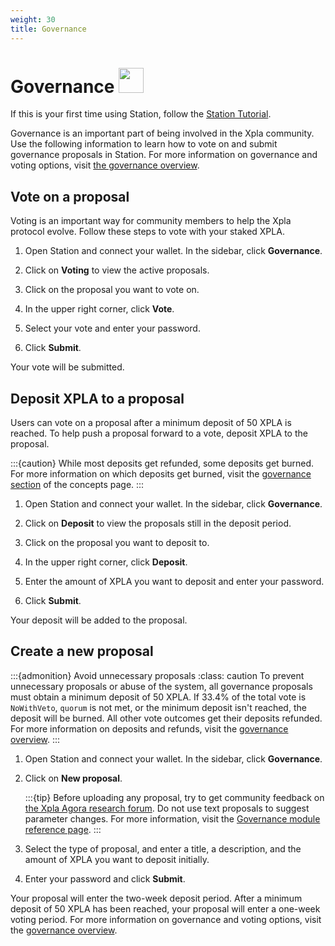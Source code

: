 ```yaml
---
weight: 30
title: Governance
---
```


# Governance <img src="/img/Governance.svg" height="40px">

If this is your first time using Station, follow the [Station Tutorial](download/station-desktop.md).

Governance is an important part of being involved in the Xpla community. Use the following information to learn how to vote on and submit governance proposals in Station. For more information on governance and voting options, visit [the governance overview](../protocol.md#governance).

## Vote on a proposal

Voting is an important way for community members to help the Xpla protocol evolve. Follow these steps to vote with your staked XPLA.

1. Open Station and connect your wallet. In the sidebar, click **Governance**.

2. Click on **Voting** to view the active proposals.

3. Click on the proposal you want to vote on.

4. In the upper right corner, click **Vote**.

5. Select your vote and enter your password.

6. Click **Submit**.

Your vote will be submitted.

## Deposit XPLA to a proposal

Users can vote on a proposal after a minimum deposit of 50 XPLA is reached. To help push a proposal forward to a vote, deposit XPLA to the proposal.

:::{caution} While most deposits get refunded, some deposits get burned. For more information on which deposits get burned, visit the [governance section](../protocol.md#governance) of the concepts page.
:::

1. Open Station and connect your wallet. In the sidebar, click **Governance**.

2. Click on **Deposit** to view the proposals still in the deposit period.

3. Click on the proposal you want to deposit to.

4. In the upper right corner, click **Deposit**.

5. Enter the amount of XPLA you want to deposit and enter your password.

6.  Click **Submit**.

Your deposit will be added to the proposal.

## Create a new proposal

:::{admonition} Avoid unnecessary proposals
:class: caution
To prevent unnecessary proposals or abuse of the system, all governance proposals must obtain a minimum deposit of 50 XPLA. If 33.4% of the total vote is `NoWithVeto`, `quorum` is not met, or the minimum deposit isn't reached, the deposit will be burned. All other vote outcomes get their deposits refunded. For more information on deposits and refunds, visit the [governance overview](../protocol.md#governance).
:::

1. Open Station and connect your wallet. In the sidebar, click **Governance**.

2. Click on **New proposal**.

    :::{tip}
    Before uploading any proposal, try to get community feedback on [the Xpla Agora research forum](https://agora.c2x.world).
    Do not use text proposals to suggest parameter changes. For more information, visit the [Governance module reference page](../../develop/module-specifications/spec-governance.md).
    :::

3. Select the type of proposal, and enter a title, a description, and the amount of XPLA you want to deposit initially.

4. Enter your password and click **Submit**.

Your proposal will enter the two-week deposit period. After a minimum deposit of 50 XPLA has been reached, your proposal will enter a one-week voting period. For more information on governance and voting options, visit the [governance overview](../protocol.md#governance).
